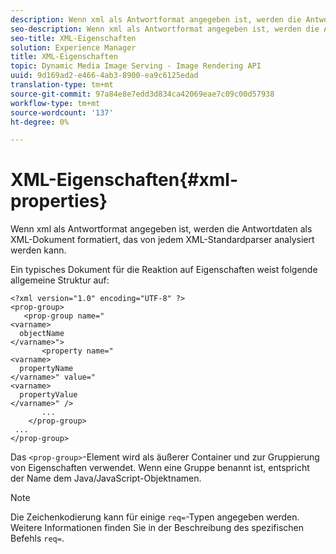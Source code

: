 ```yaml
---
description: Wenn xml als Antwortformat angegeben ist, werden die Antwortdaten als XML-Dokument formatiert, das von jedem XML-Standardparser analysiert werden kann.
seo-description: Wenn xml als Antwortformat angegeben ist, werden die Antwortdaten als XML-Dokument formatiert, das von jedem XML-Standardparser analysiert werden kann.
seo-title: XML-Eigenschaften
solution: Experience Manager
title: XML-Eigenschaften
topic: Dynamic Media Image Serving - Image Rendering API
uuid: 9d169ad2-e466-4ab3-8900-ea9c6125edad
translation-type: tm+mt
source-git-commit: 97a84e8e7edd3d834ca42069eae7c09c00d57938
workflow-type: tm+mt
source-wordcount: '137'
ht-degree: 0%

---
```



# XML-Eigenschaften{#xml-properties}

Wenn xml als Antwortformat angegeben ist, werden die Antwortdaten als XML-Dokument formatiert, das von jedem XML-Standardparser analysiert werden kann.

Ein typisches Dokument für die Reaktion auf Eigenschaften weist folgende allgemeine Struktur auf:

```
<?xml version="1.0" encoding="UTF-8" ?>
<prop-group>
   <prop-group name="
<varname>
  objectName
</varname>">
       <property name="
<varname>
  propertyName
</varname>" value="
<varname>
  propertyValue
</varname>" />
       ...
    </prop-group>
 ...
</prop-group>
```

Das `<prop-group>`-Element wird als äußerer Container und zur Gruppierung von Eigenschaften verwendet. Wenn eine Gruppe benannt ist, entspricht der Name dem Java/JavaScript-Objektnamen.

>[!NOTE]
>
>Die Zeichenkodierung kann für einige `req=`-Typen angegeben werden. Weitere Informationen finden Sie in der Beschreibung des spezifischen Befehls `req=`.

